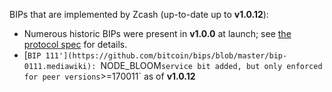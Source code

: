 BIPs that are implemented by Zcash (up-to-date up to **v1.0.12**):

* Numerous historic BIPs were present in **v1.0.0** at launch; see [the protocol spec](https://github.com/zcash/zips/blob/master/protocol/protocol.pdf) for details.
* [`BIP 111'](https://github.com/bitcoin/bips/blob/master/bip-0111.mediawiki): `NODE_BLOOM` service bit added, but only enforced for peer versions `>=170011` as of **v1.0.12**
